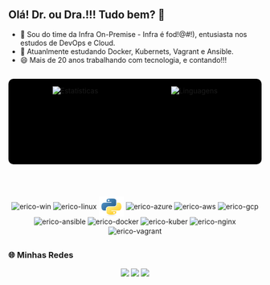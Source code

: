 ## Olá! Dr. ou Dra.!!! Tudo bem? 👋

- 🔭 Sou do time da Infra On-Premise - Infra é fod!@#!), entusiasta nos estudos de DevOps e Cloud.
- 🌱 Atuanlmente estudando Docker, Kubernets, Vagrant e Ansible.
- 😄 Mais de 20 anos trabalhando com tecnologia, e contando!!!
##

<div style="display:flex; justify-content:space-around; background-color:#000; border-radius:10px; padding:15px;">
 <img height="140" src="https://github-readme-stats.vercel.app/api?username=ericoluizdias&show_icons=true&theme=radical&include_all_commits=true&count_private=true" alt="Estatísticas"/>
 <img height="140" src="https://github-readme-stats.vercel.app/api/top-langs/?username=ericoluizdias&layout=compact&langs_count=16&theme=radical" alt="Linguagens"/>
</div>
<br>

##

<div align="center"> 
  <div style="display: inline_block"><br>
  <img align="center" alt="erico-win" height="30" width="40" src="https://cdn.jsdelivr.net/gh/devicons/devicon@latest/icons/windows11/windows11-original.svg" />  
  <img align="center" alt="erico-linux" height="40" width="50" src="https://cdn.jsdelivr.net/gh/devicons/devicon@latest/icons/linux/linux-original.svg" />
  <img align="center" alt="erico-Python" height="40" width="50" src="https://raw.githubusercontent.com/devicons/devicon/master/icons/python/python-original.svg">
  <img align="center" alt="erico-azure" height="80" width="90" src="https://cdn.jsdelivr.net/gh/devicons/devicon@latest/icons/azure/azure-original-wordmark.svg" />
  <img align="center" alt="erico-aws" height="50" width="60" src="https://cdn.jsdelivr.net/gh/devicons/devicon@latest/icons/amazonwebservices/amazonwebservices-original-wordmark.svg" />
  <img align="center" alt="erico-gcp" height="90" width="100" src="https://cdn.jsdelivr.net/gh/devicons/devicon@latest/icons/googlecloud/googlecloud-original-wordmark.svg" />
  <img align="center" alt="erico-ansible" height="40" width="50" src="https://cdn.jsdelivr.net/gh/devicons/devicon@latest/icons/ansible/ansible-original-wordmark.svg" />
  <img align="center" alt="erico-docker" height="50" width="60" src="https://cdn.jsdelivr.net/gh/devicons/devicon@latest/icons/docker/docker-original-wordmark.svg" />
  <img align="center" alt="erico-kuber" height="60" width="70" src="https://cdn.jsdelivr.net/gh/devicons/devicon@latest/icons/kubernetes/kubernetes-original-wordmark.svg" />
  <img align="center" alt="erico-nginx" height="60" width="70" src="https://cdn.jsdelivr.net/gh/devicons/devicon@latest/icons/nginx/nginx-original.svg" />
  <img align="center" alt="erico-vagrant" height="80" width="90" src="https://cdn.jsdelivr.net/gh/devicons/devicon@latest/icons/vagrant/vagrant-original-wordmark.svg" />   
 </div>
</div>
  
  ##

### 🌐 Minhas Redes

<div align="center">
  <a href="https://www.linkedin.com/in/ericoluizdias" target="_blank"><img src="https://img.shields.io/badge/-LinkedIn-%230077B5?style=for-the-badge&logo=linkedin&logoColor=white" target="_blank"></a> 
  <a href="https://instagram.com/ericoluizdias" target="_blank"><img src="https://img.shields.io/badge/-Instagram-%23E4405F?style=for-the-badge&logo=instagram&logoColor=white" target="_blank"></a>
  <a href = "mailto:ericoluizdias@gmail.com"><img src="https://img.shields.io/badge/-Gmail-%23333?style=for-the-badge&logo=gmail&logoColor=white" target="_blank"></a>

  
</div>
